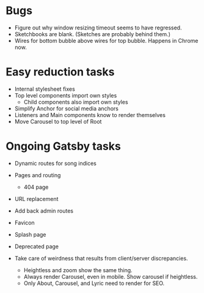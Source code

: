 # Bugs
* Figure out why window resizing timeout seems to have regressed.
* Sketchbooks are blank. (Sketches are probably behind them.)
* Wires for bottom bubble above wires for top bubble. Happens in Chrome now.

# Easy reduction tasks
* Internal stylesheet fixes
* Top level components import own styles
    * Child components also import own styles
* Simplify Anchor for social media anchors
* Listeners and Main components know to render themselves
* Move Carousel to top level of Root

# Ongoing Gatsby tasks
* Dynamic routes for song indices
* Pages and routing
    * 404 page
* URL replacement
* Add back admin routes

* Favicon
* Splash page
* Deprecated page
* Take care of weirdness that results from client/server discrepancies.
    * Heightless and zoom show the same thing.
    * Always render Carousel, even in mobile. Show carousel if heightless.
    * Only About, Carousel, and Lyric need to render for SEO.

